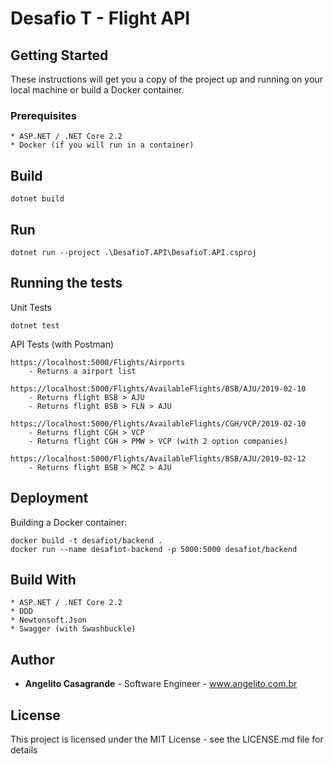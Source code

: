 # Desafio T - Flight API

## Getting Started

These instructions will get you a copy of the project up and running on your local machine or build a Docker container.

### Prerequisites

```
* ASP.NET / .NET Core 2.2
* Docker (if you will run in a container)
```

## Build

```
dotnet build
```

## Run

```
dotnet run --project .\DesafioT.API\DesafioT.API.csproj
```

## Running the tests

Unit Tests
```
dotnet test
```

API Tests (with Postman)

```
https://localhost:5000/Flights/Airports
    - Returns a airport list
```

```
https://localhost:5000/Flights/AvailableFlights/BSB/AJU/2019-02-10
    - Returns flight BSB > AJU
    - Returns flight BSB > FLN > AJU
```

```
https://localhost:5000/Flights/AvailableFlights/CGH/VCP/2019-02-10
    - Returns flight CGH > VCP
    - Returns flight CGH > PMW > VCP (with 2 option companies)
```

```
https://localhost:5000/Flights/AvailableFlights/BSB/AJU/2019-02-12
    - Returns flight BSB > MCZ > AJU
```

## Deployment

Building a Docker container:

```
docker build -t desafiot/backend .
docker run --name desafiot-backend -p 5000:5000 desafiot/backend
```

## Build With

```
* ASP.NET / .NET Core 2.2
* DDD
* Newtonsoft.Json
* Swagger (with Swashbuckle)
```

## Author

* **Angelito Casagrande** - Software Engineer - www.angelito.com.br

## License

This project is licensed under the MIT License - see the LICENSE.md file for details